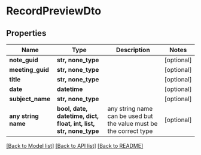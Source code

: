 # RecordPreviewDto


## Properties
Name | Type | Description | Notes
------------ | ------------- | ------------- | -------------
**note_guid** | **str, none_type** |  | [optional] 
**meeting_guid** | **str, none_type** |  | [optional] 
**title** | **str, none_type** |  | [optional] 
**date** | **datetime** |  | [optional] 
**subject_name** | **str, none_type** |  | [optional] 
**any string name** | **bool, date, datetime, dict, float, int, list, str, none_type** | any string name can be used but the value must be the correct type | [optional]

[[Back to Model list]](../README.md#documentation-for-models) [[Back to API list]](../README.md#documentation-for-api-endpoints) [[Back to README]](../README.md)


